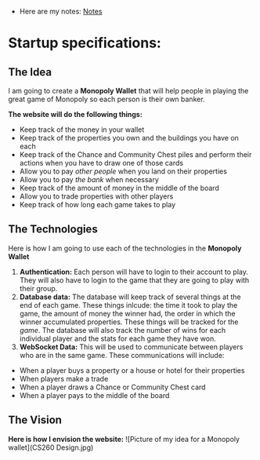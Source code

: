 

 - Here are my notes: [Notes](notes.md)

# Startup specifications:
## The Idea
I am going to create a **Monopoly Wallet** that will help people in playing the 
great game of Monopoly so each person is their own banker.

**The website will do the following things:**
 - Keep track of the money in your wallet
 - Keep track of the properties you own and the buildings you have on each
 - Keep track of the Chance and Community Chest piles and 
   perform their actions when you have to draw one of those cards
 - Allow you to pay _other people_ when you land on their properties
 - Allow you to pay _the bank_ when necessary
 - Keep track of the amount of money in the middle of the board
 - Allow you to trade properties with other players
 - Keep track of how long each game takes to play

## The Technologies
  Here is how I am going to use each of the technologies in the **Monopoly Wallet**
   1. **Authentication:** Each person will have to login to their account to play. They
      will also have to login to the game that they are going to play with their group.
   2. **Database data:** The database will keep track of several things at the end of each game.
      These things inlcude: the time it took to play the game, the amount of money the winner had,
      the order in which the winner accumulated properties. These things will be tracked for the _game_.
      The database will also track the number of wins for each individual player and the stats for each game
      they have won.
   3. **WebSocket Data:** This will be used to communicate between players who are in the same game.
      These communications will include:
   - When a player buys a property or a house or hotel for their properties
   - When players make a trade
   - When a player draws a Chance or Community Chest card
   - When a player pays to the middle of the board

## The Vision
**Here is how I envision the website:**
![Picture of my idea for a Monopoly wallet](CS260 Design.jpg)

